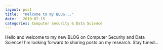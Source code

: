 ```yaml
---
layout: post
title:  "Welcome to my BLOG..."
date:   2019-07-15
categories: Computer Security & Data Science
---
```

Hello and welcome to my new BLOG on Computer Security and Data Science!
I'm looking forward to sharing posts on my research. Stay tuned...
